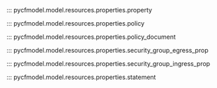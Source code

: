 ::: pycfmodel.model.resources.properties.property

::: pycfmodel.model.resources.properties.policy

::: pycfmodel.model.resources.properties.policy_document

::: pycfmodel.model.resources.properties.security_group_egress_prop

::: pycfmodel.model.resources.properties.security_group_ingress_prop

::: pycfmodel.model.resources.properties.statement
